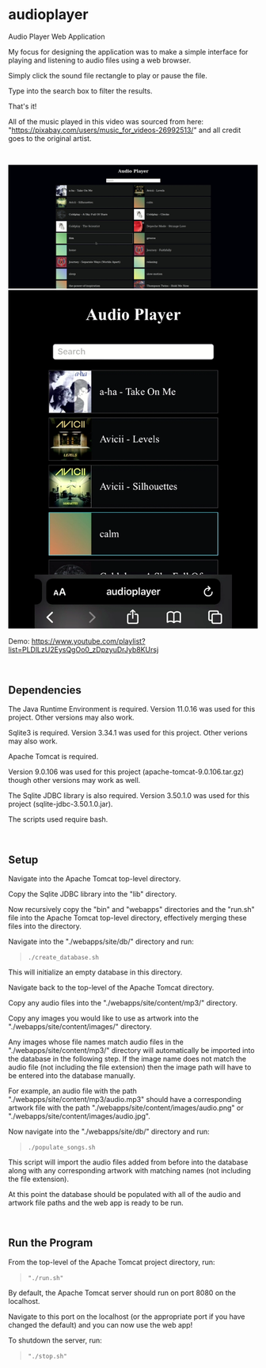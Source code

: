 # audioplayer
Audio Player Web Application

My focus for designing the application was to make a simple interface for playing and listening to audio files using a web browser.

Simply click the sound file rectangle to play or pause the file.

Type into the search box to filter the results.

That's it!

All of the music played in this video was sourced from here: "https://pixabay.com/users/music_for_videos-26992513/"
and all credit goes to the original artist.

<br>

![screenshot](./screenshots/audioplayer_webapp.png)
![screenshot](./screenshots/audioplayer_webapp_ios.png)

Demo: https://www.youtube.com/playlist?list=PLDlLzU2EysQgOo0_zDpzyuDrJyb8KUrsj

<br>

## Dependencies

The Java Runtime Environment is required. Version 11.0.16 was used for this project. Other versions may also work.

Sqlite3 is required. Version 3.34.1 was used for this project. Other verions may also work.

Apache Tomcat is required.

Version 9.0.106 was used for this project (apache-tomcat-9.0.106.tar.gz) though other versions may work as well.

The Sqlite JDBC library is also required. Version 3.50.1.0 was used for this project (sqlite-jdbc-3.50.1.0.jar).

The scripts used require bash.

<br>

## Setup

Navigate into the Apache Tomcat top-level directory.

Copy the Sqlite JDBC library into the "lib" directory.

Now recursively copy the "bin" and "webapps" directories and the "run.sh" file into the Apache Tomcat top-level directory, 
effectively merging these files into the directory.

Navigate into the "./webapps/site/db/" directory and run:

>```./create_database.sh```

This will initialize an empty database in this directory.

Navigate back to the top-level of the Apache Tomcat directory.

Copy any audio files into the "./webapps/site/content/mp3/" directory.

Copy any images you would like to use as artwork into the "./webapps/site/content/images/" directory.

Any images whose file names match audio files in the "./webapps/site/content/mp3/" directory will
automatically be imported into the database in the following step. If the image name does not match the audio file
(not including the file extension) then the image path will have to be entered into the database manually.

For example, an audio file with the path "./webapps/site/content/mp3/audio.mp3" should have a corresponding 
artwork file with the path "./webapps/site/content/images/audio.png" or "./webapps/site/content/images/audio.jpg".

Now navigate into the "./webapps/site/db/" directory and run:

>```./populate_songs.sh```

This script will import the audio files added from before into the database along with any corresponding 
artwork with matching names (not including the file extension).

At this point the database should be populated with all of the audio and artwork file paths and the web app is ready to be run.

<br>

## Run the Program

From the top-level of the Apache Tomcat project directory, run:

>```"./run.sh"```

By default, the Apache Tomcat server should run on port 8080 on the localhost.

Navigate to this port on the localhost (or the appropriate port if you have changed the default) and you can now use the web app!

To shutdown the server, run:

>```"./stop.sh"```
